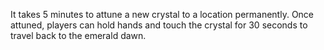 
It takes 5 minutes to attune a new crystal to a location permanently.
Once attuned, players can hold hands and touch the crystal for 30 seconds to travel back to the emerald dawn.
